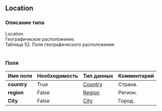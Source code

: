 
## Location

### Описание типа
Location<br/>Географическое расположение.<br/>Таблица 52. Поля географического расположения<br/><br/>
### Поля

| Имя поля | Необходимость | Тип данных | Комментарий |
|---|---|---|---|
|**country**|True|[Country](/docs/types/Country.md)|Страна.<br/>|
|**region**|False|[Region](/docs/types/Region.md)|Регион.<br/>|
|**City**|False|[City](/docs/types/City.md)|Город.<br/>|
